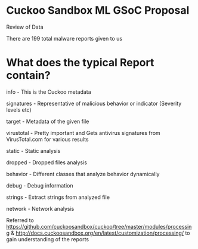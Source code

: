 # Cuckoo Sandbox ML GSoC Proposal

Review of Data

There are 199 total malware reports given to us

# What does the typical Report contain?

info - This is the Cuckoo metadata

signatures - Representative of malicious behavior or indicator (Severity levels etc)

target - Metadata of the given file

virustotal - Pretty important and Gets antivirus signatures from VirusTotal.com for various results

static - Static analysis

dropped - Dropped files analysis

behavior - Different classes that analyze behavior dynamically

debug - Debug information

strings - Extract strings from analyzed file

network - Network analysis

Referred to https://github.com/cuckoosandbox/cuckoo/tree/master/modules/processing & http://docs.cuckoosandbox.org/en/latest/customization/processing/ to gain understanding of the reports



